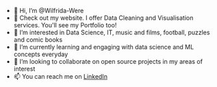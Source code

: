 - 👋 Hi, I’m @Wilfrida-Were
- 👀 Check out my website. I offer Data Cleaning and Visualisation services. You'll see my Portfolio too!
- 👀 I’m interested in Data Science, IT, music and films, football, puzzles and comic books
- 🌱 I’m currently learning and engaging with data science and ML concepts everyday
- 💞️ I’m looking to collaborate on open source projects in my areas of interest
- 📫 You can reach me on [LinkedIn](https://www.linkedin.com/in/wilfridawere/)

<!---
Wilfrida-Were/Wilfrida-Were is a ✨ special ✨ repository because its `README.md` (this file) appears on your GitHub profile.
You can click the Preview link to take a look at your changes.
--->
